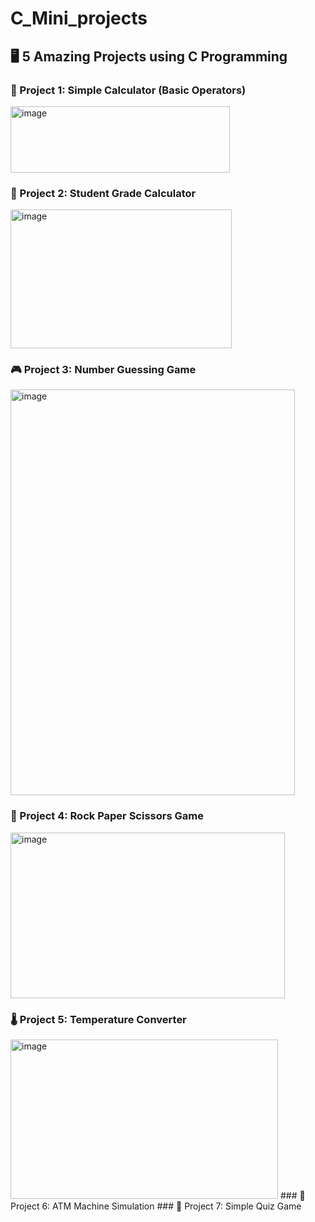 # C_Mini_projects
## 🖥️ 5 Amazing Projects using C Programming

### 🎯 Project 1: Simple Calculator (Basic Operators)
<img width="351" height="106" alt="image" src="https://github.com/user-attachments/assets/6b8c343e-7ab4-474f-a5e9-ada976dbf3a1" />

### 📘 Project 2: Student Grade Calculator
<img width="354" height="222" alt="image" src="https://github.com/user-attachments/assets/71d04547-6a22-4429-9873-ad36f1915919" />

### 🎮 Project 3: Number Guessing Game
<img width="455" height="649" alt="image" src="https://github.com/user-attachments/assets/7d2ae2c0-f0e6-4abe-ac8c-badeb5f58050" />

### 🧩 Project 4: Rock Paper Scissors Game
<img width="439" height="265" alt="image" src="https://github.com/user-attachments/assets/926b54c9-9c1b-4ef3-be1b-ea426395b5e9" />

### 🌡️ Project 5: Temperature Converter
<img width="428" height="255" alt="image" src="https://github.com/user-attachments/assets/40c7ce9d-4a8a-4ec5-ada0-68e088c9aa35" />
### 🧠 Project 6: ATM Machine Simulation
### 🎯 Project 7: Simple Quiz Game
